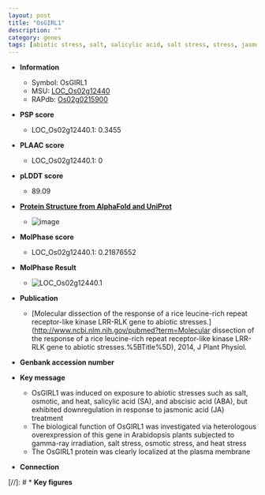 ```yaml
---
layout: post
title: "OsGIRL1"
description: ""
category: genes
tags: [abiotic stress, salt, salicylic acid, salt stress, stress, jasmonic, jasmonic acid, plasma membrane, biotic stress, abscisic acid]
---
```


* **Information**  
    + Symbol: OsGIRL1  
    + MSU: [LOC_Os02g12440](http://rice.plantbiology.msu.edu/cgi-bin/ORF_infopage.cgi?orf=LOC_Os02g12440)  
    + RAPdb: [Os02g0215900](http://rapdb.dna.affrc.go.jp/viewer/gbrowse_details/irgsp1?name=Os02g0215900)  

* **PSP score**  
    + LOC_Os02g12440.1: 0.3455 

* **PLAAC score**  
    + LOC_Os02g12440.1: 0 

* **pLDDT score**
    + 89.09

* **[Protein Structure from AlphaFold and UniProt](https://www.uniprot.org/uniprotkb/Q0E2T2/entry#structure)**
    + ![image](https://ricepsp.github.io/images/Q0/AF-Q0E2T2-F1.png)

* **MolPhase score**
    + LOC_Os02g12440.1: 0.21876552

* **MolPhase Result**
    + ![LOC_Os02g12440.1](https://304243504.github.io/Pictures/LOC_Os02g/LOC_Os02g12440.1.png)

* **Publication**  
    + [Molecular dissection of the response of a rice leucine-rich repeat receptor-like kinase LRR-RLK gene to abiotic stresses.](http://www.ncbi.nlm.nih.gov/pubmed?term=Molecular dissection of the response of a rice leucine-rich repeat receptor-like kinase LRR-RLK gene to abiotic stresses.%5BTitle%5D), 2014, J Plant Physiol.

* **Genbank accession number**  

* **Key message**  
    + OsGIRL1 was induced on exposure to abiotic stresses such as salt, osmotic, and heat, salicylic acid (SA), and abscisic acid (ABA), but exhibited downregulation in response to jasmonic acid (JA) treatment
    + The biological function of OsGIRL1 was investigated via heterologous overexpression of this gene in Arabidopsis plants subjected to gamma-ray irradiation, salt stress, osmotic stress, and heat stress
    + The OsGIRL1 protein was clearly localized at the plasma membrane

* **Connection**  

[//]: # * **Key figures**  



